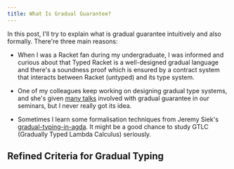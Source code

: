 ```yaml
---
title: What Is Gradual Guarantee?
---
```


In this post, I'll try to explain what is gradual guarantee intuitively and also formally. There're three main reasons:

* When I was a Racket fan during my undergraduate, I was informed and curious about that Typed Racket is a well-designed gradual language and there's a soundness proof which is ensured by a contract system that interacts between Racket (untyped) and its type system.

* One of my colleagues keep working on designing gradual type systems, and she's given [many talks](https://hkuplg.github.io/problem/session/2022/06/21/Relational-Parametricity-and-Gradual-Guarantee/) involved with gradual guarantee in our seminars, but I never really got its idea.

* Sometimes I learn some formalisation techniques from Jeremy Siek's [gradual-typing-in-agda](https://github.com/jsiek/gradual-typing-in-agda). It might be a good chance to study GTLC (Gradually Typed Lambda Calculus) seriously.

## Refined Criteria for Gradual Typing